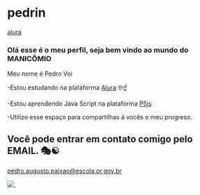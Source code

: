 # pedrin
[alura](https://cursos.alura.com.br/loginForm?logout)
### Olá esse é o meu perfil, seja bem vindo ao mundo do MANICÔMIO
Meu nome é Pedro Voi 
 
 -Estou estudando na plataforma [Alura](https://cursos.alura.com.br/loginForm?logout) 🤓☝️
 
 -Estou aprendendo Java Script na plataforma [P5js](https://editor.p5js.org/)
 
 -Utilizo esse espaço para compartilhas á vocẽs o meu progreso.

## Você pode entrar em contato comigo pelo EMAIL. 🎭☯️

pedro.augusto.paixao@escola.pr.gov.br

![](https://media.tenor.com/EibW8F4VJUkAAAC/joke-jk.gif).
